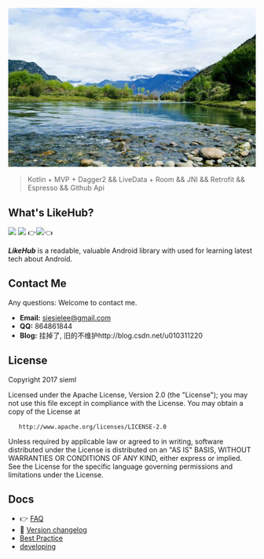 ![](doc/likeHub.jpg)

> Kotlin + MVP + Dagger2 && LiveData + Room && JNI && Retrofit && Espresso && Github Api 

What's LikeHub?
---
[![](https://img.shields.io/badge/%20%20Android%20Arsenal%20%20-%20%20LikeHub%20%20-blue.svg)](https://android-arsenal.com/)
[![](https://img.shields.io/badge/%20%20aar%20size-1MB-green.svg)](https://bintray.com/)
:point_right:[![](https://img.shields.io/github/release/sieml/LikeHub.svg)](https://github.com/sieml/LikeHub/releases):point_left:



***LikeHub*** is a readable, valuable Android library with used for learning latest tech about Android.




## Contact Me
Any questions: Welcome to contact me.
 - **Email:** siesielee@gmail.com
 - **QQ:** 864861844
 - **Blog:** 挂掉了, 旧的不维护http://blog.csdn.net/u010311220

## License

 Copyright 2017 sieml

   Licensed under the Apache License, Version 2.0 (the "License");
   you may not use this file except in compliance with the License.
   You may obtain a copy of the License at

       http://www.apache.org/licenses/LICENSE-2.0

   Unless required by applicable law or agreed to in writing, software
   distributed under the License is distributed on an "AS IS" BASIS,
   WITHOUT WARRANTIES OR CONDITIONS OF ANY KIND, either express or implied.
   See the License for the specific language governing permissions and
   limitations under the License.
   
## Docs
* :point_right: [FAQ](doc/FAQ.md)
* 📌 [Version changelog](doc/changelog.md)
* [Best Practice](/doc/bestPractice.md)
* [developing](https://github.com/sieml/LikeHub/blob/master/doc/todo.md)
